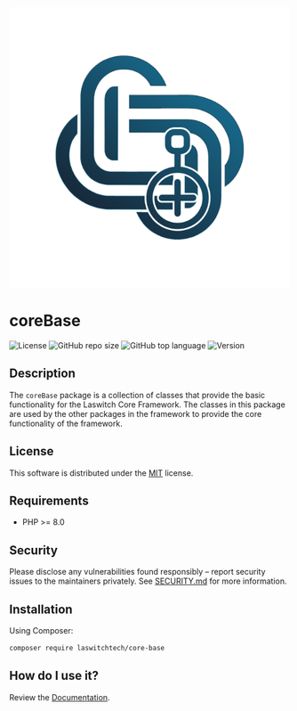 <p align="center"><img src="dist/img/logo.png" /></p>

# coreBase
![License](https://img.shields.io/github/license/LaswitchTech/coreBase?style=for-the-badge)
![GitHub repo size](https://img.shields.io/github/repo-size/LaswitchTech/coreBase?style=for-the-badge&logo=github)
![GitHub top language](https://img.shields.io/github/languages/top/LaswitchTech/coreBase?style=for-the-badge)
![Version](https://img.shields.io/github/v/release/LaswitchTech/coreBase?label=Version&style=for-the-badge)

## Description
The `coreBase` package is a collection of classes that provide the basic functionality for the Laswitch Core Framework. The classes in this package are used by the other packages in the framework to provide the core functionality of the framework.

## License
This software is distributed under the [MIT](LICENSE) license.

## Requirements
* PHP >= 8.0

## Security
Please disclose any vulnerabilities found responsibly – report security issues to the maintainers privately. See [SECURITY.md](SECURITY.md) for more information.

## Installation
Using Composer:
```sh
composer require laswitchtech/core-base
```

## How do I use it?
Review the [Documentation](docs/).
